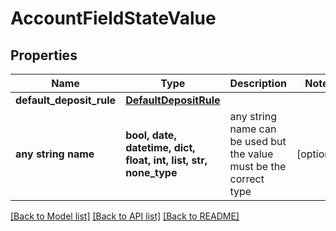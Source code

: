 # AccountFieldStateValue


## Properties
Name | Type | Description | Notes
------------ | ------------- | ------------- | -------------
**default_deposit_rule** | [**DefaultDepositRule**](DefaultDepositRule.md) |  | 
**any string name** | **bool, date, datetime, dict, float, int, list, str, none_type** | any string name can be used but the value must be the correct type | [optional]

[[Back to Model list]](../README.md#documentation-for-models) [[Back to API list]](../README.md#documentation-for-api-endpoints) [[Back to README]](../README.md)



